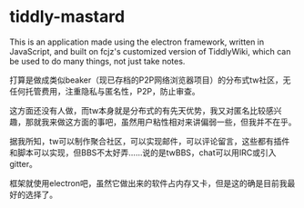 # tiddly-mastard
This is an application made using the electron framework, written in JavaScript, and built on fcjz's customized version of TiddlyWiki, which can be used to do many things, not just take notes.

打算是做成类似beaker（现已存档的P2P网络浏览器项目）的分布式tw社区，无任何托管费用，注重隐私与匿名性，P2P，防止审查。

这方面还没有人做，而tw本身就是分布式的有先天优势，我又对匿名比较感兴趣，那就我来做这方面的事吧，虽然用户粘性相对来讲偏弱一些，但我并不在乎。

据我所知，tw可以制作聚合社区，可以实现邮件，可以评论留言，这些都有插件和脚本可以实现，但BBS不太好弄……说的是twBBS，chat可以用IRC或引入gitter。

框架就使用electron吧，虽然它做出来的软件占内存又卡，但是这的确是目前我最好的选择了。
